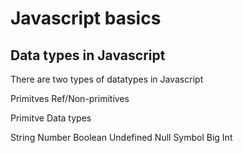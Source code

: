 # Javascript basics


## Data types in Javascript

There are two types of datatypes in Javascript

Primitves
Ref/Non-primitives

Primitve Data types

String
Number
Boolean
Undefined
Null
Symbol
Big Int 
